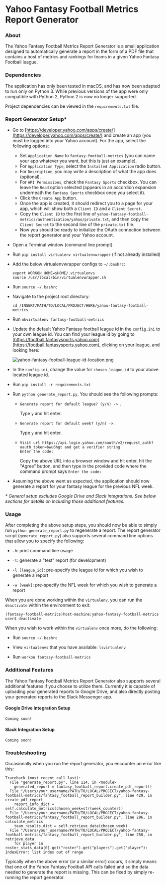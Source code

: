 # Yahoo Fantasy Football Metrics Report Generator

### About
The Yahoo Fantasy Football Metrics Report Generator is a small application designed to automatically generate a report in the form of a PDF file that contains a host of metrics and rankings for teams in a given Yahoo Fantasy Football league.

### Dependencies
The application has only been tested in macOS, and has now been adapted to run only on Python 3. While previous versions of the app were only compatible with Python 2, Python 2 is now no longer supported.

Project dependencies can be viewed in the `requirements.txt` file.

### Report Generator Setup*

* Go to [https://developer.yahoo.com/apps/create/](https://developer.yahoo.com/apps/create/) and create an app (you must be logged into your Yahoo account). For the app, select the following options:
    * Set `Application Name` to `fantasy-football-metrics` (you can name your app whatever you want, but this is just an example).
    * For `Application Type`, select the `Installed Application` radio button.
    * For `Description`, you may write a description of what the app does (optional).
    * For `API Permissions`, check the `Fantasy Sports` checkbox. You can leave the `Read` option selected (appears in an accordion expansion underneath the `Fantasy Sports` checkbox once you select it).
    * Click the `Create App` button.
    * Once the app is created, it should redirect you to a page for your app, which will show both a `Client ID` and a `Client Secret`.
    * Copy the `Client ID` to the first line of `yahoo-fantasy-football-metrics/authentication/yahoo/private.txt`, and then copy the `Client Secret` to the second line of the `private.txt` file.
    * Now you should be ready to initialize the OAuth connection between the report generator and your Yahoo account.
    
* Open a Terminal window (command line prompt)

* Run `pip install virtualenv virtualenvwrapper` (if not already installed)

* Add the below virtualenvwrapper configs to `~/.bashrc`:
    ```
    export WORKON_HOME=$HOME/.virtualenvs
    source /usr/local/bin/virtualenvwrapper.sh
    ```
* Run `source ~/.bashrc`

* Navigate to the project root directory:
    ```
    cd /INSERT/PATH/TO/LOCAL/PROJECT/HERE/yahoo-fantasy-football-metrics
    ```

* Run `mkvirtualenv fantasy-football-metrics`

* Update the default Yahoo Fantasy football league id in the `config.ini` to your own league id. You can find your league id by going to [https://football.fantasysports.yahoo.com](https://football.fantasysports.yahoo.com), clicking on your league, and looking here:

    ![yahoo-fantasy-football-league-id-location.png](resources/yahoo-fantasy-football-league-id-location.png)

* In the `config.ini`, change the value for `chosen_league_id` to your above located league id.

* Run `pip install -r requirements.txt`

* Run `python generate_report.py`. You should see the following prompts: 
    * `Generate report for default league? (y/n) -> `. 
    
        Type `y` and hit enter. 
    * `Generate report for default week? (y/n) ->`. 
        
        Type `y` and hit enter.
    * ```
      Visit url https://api.login.yahoo.com/oauth/v2/request_auth?oauth_token=bwu6hgt and get a verifier string
      Enter the code:
      ```
 
        Copy the above URL into a browser window and hit enter, hit the "Agree" button, and then type in the provided code where the command prompt says `Enter the code:`

* Assuming the above went as expected, the application should now generate a report for your fantasy league for the previous NFL week.

_\* General setup excludes Google Drive and Slack integrations. See below sections for details on including those additional features._

### Usage

After completing the above setup steps, you should now be able to simply run `python generate_report.py` to regenerate a report. The report generator script (`generate_report.py`) also supports several command line options that allow you to specify the following:

* `-h`: print command line usage

* `-t`: generate a "test" report (for development)

* `-l [league_id]`: pre-specify the league id for which you wish to generate a report

* `-w [week]`: pre-specify the NFL week for which you wish to generate a report

When you are done working within the `virtualenv`, you can run the `deactivate` within the environment to exit:
```
(fantasy-football-metrics)host-machine:yahoo-fantasy-football-metrics user$ deactivate
```

When you wish to work within the `virtualenv` once more, do the following:
 
 * Run `source ~/.bashrc`
 
 * View `virtualenvs` that you have available: `lsvirtualenv`
 
 * Run `workon fantasy-football-metrics`


### Additional Features

The Yahoo Fantasy Football Metrics Report Generator also supports several additional features if you choose to utilize them. Currently it is capable of uploading your generated reports to Google Drive, and also directly posting your generated reports to the Slack Messenger app.

#### Google Drive Integration Setup

`Coming soon!`

#### Slack Integration Setup

`Coming soon!`

### Troubleshooting

Occasionally when you run the report generator, you encounter an error like this:
```
Traceback (most recent call last):
  File "generate_report.py", line 114, in <module>
    generated_report = fantasy_football_report.create_pdf_report()
  File "/Users/your_username/PATH/T0/LOCAL/PROJECT/yahoo-fantasy-football-metrics/fantasy_football_report_builder.py", line 429, in create_pdf_report
    report_info_dict = self.calculate_metrics(chosen_week=str(week_counter))
  File "/Users/your_username/PATH/T0/LOCAL/PROJECT/yahoo-fantasy-football-metrics/fantasy_football_report_builder.py", line 296, in calculate_metrics
    team_results_dict = self.retrieve_data(chosen_week)
  File "/Users/your_username/PATH/T0/LOCAL/PROJECT/yahoo-fantasy-football-metrics/fantasy_football_report_builder.py", line 250, in retrieve_data
    for player in roster_stats_data[0].get("roster").get("players").get("player"):
IndexError: list index out of range
```

Typically when the above error (or a similar error) occurs, it simply means that one of the Yahoo Fantasy Football API calls failed and so the data needed to generate the report is missing. This can be fixed by simply re-running the report generator.
